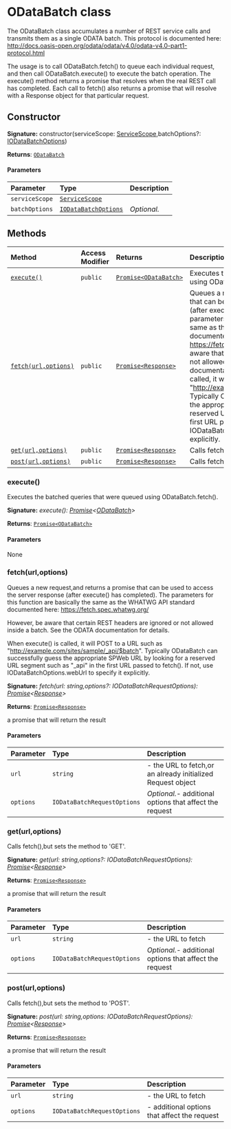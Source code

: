 # ODataBatch class





The ODataBatch class accumulates a number of REST service calls and 
transmits them as a single ODATA batch. This protocol is documented here: 
http://docs.oasis-open.org/odata/odata/v4.0/odata-v4.0-part1-protocol.html 
 
The usage is to call ODataBatch.fetch() to queue each individual request, 
and then call ODataBatch.execute() to execute the batch operation. 
The execute() method returns a promise that resolves when the real REST 
call has completed. Each call to fetch() also returns a promise that will 
resolve with a Response object for that particular request. 



## Constructor


**Signature:** constructor(serviceScope: [ServiceScope](../sp-client-base/servicescope.md),batchOptions?: [IODataBatchOptions](../sp-client-base/iodatabatchoptions.md))

**Returns**: [`ODataBatch`](../sp-client-base/odatabatch.md)



#### Parameters


| Parameter	   | Type    | Description |
|:-------------|:---------------|:------------|
| `serviceScope`    | [`ServiceScope`](../sp-client-base/servicescope.md) |  |
| `batchOptions`    | [`IODataBatchOptions`](../sp-client-base/iodatabatchoptions.md) | _Optional._ |





## Methods

| Method	   | Access Modifier | Returns	| Description|
|:-------------|:----|:-------|:-----------|
|[`execute()`](#execute)     | `public` | [`Promise<ODataBatch>`](../es6-promise/promise.md) | Executes the batched queries that were queued using ODataBatch.fetch(). |
|[`fetch(url,options)`](#fetchurloptions)     | `public` | [`Promise<Response>`](../es6-promise/promise.md) | Queues a new request,and returns a promise that can be used to access  the server response (after execute() has completed). The parameters for  this function are basically the same as the WHATWG API standard documented here:  https://fetch.spec.whatwg.org/    However, be aware that certain REST headers are ignored or not allowed inside  a batch. See the ODATA documentation for details.    When execute() is called, it will POST to a URL such as  "http://example.com/sites/sample/_api/$batch". Typically ODataBatch can successfully  guess the appropriate SPWeb URL by looking for a reserved URL segment such as "_api"  in the first URL passed to fetch(). If not, use IODataBatchOptions.webUrl to specify it  explicitly.   |
|[`get(url,options)`](#geturloptions)     | `public` | [`Promise<Response>`](../es6-promise/promise.md) | Calls fetch(),but sets the method to 'GET'. |
|[`post(url,options)`](#posturloptions)     | `public` | [`Promise<Response>`](../es6-promise/promise.md) | Calls fetch(),but sets the method to 'POST'. |





### execute()

Executes the batched queries that were queued using ODataBatch.fetch().

**Signature:** _execute(): [Promise](../es6-promise/promise.md)<[ODataBatch](../sp-client-base/odatabatch.md)>_

**Returns**: [`Promise<ODataBatch>`](../es6-promise/promise.md)



#### Parameters
None


### fetch(url,options)

Queues a new request,and returns a promise that can be used to access 
the server response (after execute() has completed). The parameters for 
this function are basically the same as the WHATWG API standard documented here: 
https://fetch.spec.whatwg.org/ 
 
However, be aware that certain REST headers are ignored or not allowed inside 
a batch. See the ODATA documentation for details. 
 
When execute() is called, it will POST to a URL such as 
"http://example.com/sites/sample/_api/$batch". Typically ODataBatch can successfully 
guess the appropriate SPWeb URL by looking for a reserved URL segment such as "_api" 
in the first URL passed to fetch(). If not, use IODataBatchOptions.webUrl to specify it 
explicitly. 


**Signature:** _fetch(url: string,options?: IODataBatchRequestOptions): [Promise](../es6-promise/promise.md)<[Response](../whatwg-fetch/response.md)>_

**Returns**: [`Promise<Response>`](../es6-promise/promise.md)

a promise that will return the result

#### Parameters


| Parameter	   | Type    | Description |
|:-------------|:---------------|:------------|
| `url`    | `string` | - the URL to fetch,or an already initialized Request object |
| `options`    | `IODataBatchRequestOptions` | _Optional._- additional options that affect the request |


### get(url,options)

Calls fetch(),but sets the method to 'GET'.

**Signature:** _get(url: string,options?: IODataBatchRequestOptions): [Promise](../es6-promise/promise.md)<[Response](../whatwg-fetch/response.md)>_

**Returns**: [`Promise<Response>`](../es6-promise/promise.md)

a promise that will return the result

#### Parameters


| Parameter	   | Type    | Description |
|:-------------|:---------------|:------------|
| `url`    | `string` | - the URL to fetch |
| `options`    | `IODataBatchRequestOptions` | _Optional._- additional options that affect the request |


### post(url,options)

Calls fetch(),but sets the method to 'POST'.

**Signature:** _post(url: string,options: IODataBatchRequestOptions): [Promise](../es6-promise/promise.md)<[Response](../whatwg-fetch/response.md)>_

**Returns**: [`Promise<Response>`](../es6-promise/promise.md)

a promise that will return the result

#### Parameters


| Parameter	   | Type    | Description |
|:-------------|:---------------|:------------|
| `url`    | `string` | - the URL to fetch |
| `options`    | `IODataBatchRequestOptions` | - additional options that affect the request |

